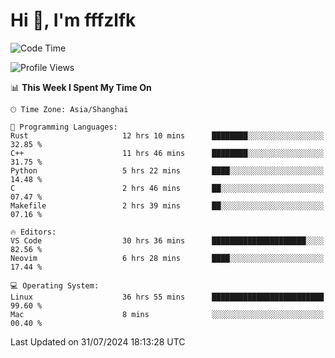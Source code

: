 # Hi 👋, I'm fffzlfk

<!--START_SECTION:waka-->
![Code Time](http://img.shields.io/badge/Code%20Time-841%20hrs%2027%20mins-blue)

![Profile Views](http://img.shields.io/badge/Profile%20Views-0-blue)

📊 **This Week I Spent My Time On** 

```text
🕑︎ Time Zone: Asia/Shanghai

💬 Programming Languages: 
Rust                     12 hrs 10 mins      ████████░░░░░░░░░░░░░░░░░   32.85 % 
C++                      11 hrs 46 mins      ████████░░░░░░░░░░░░░░░░░   31.75 % 
Python                   5 hrs 22 mins       ████░░░░░░░░░░░░░░░░░░░░░   14.48 % 
C                        2 hrs 46 mins       ██░░░░░░░░░░░░░░░░░░░░░░░   07.47 % 
Makefile                 2 hrs 39 mins       ██░░░░░░░░░░░░░░░░░░░░░░░   07.16 % 

🔥 Editors: 
VS Code                  30 hrs 36 mins      █████████████████████░░░░   82.56 % 
Neovim                   6 hrs 28 mins       ████░░░░░░░░░░░░░░░░░░░░░   17.44 % 

💻 Operating System: 
Linux                    36 hrs 55 mins      █████████████████████████   99.60 % 
Mac                      8 mins              ░░░░░░░░░░░░░░░░░░░░░░░░░   00.40 % 
```


 Last Updated on 31/07/2024 18:13:28 UTC
<!--END_SECTION:waka-->
